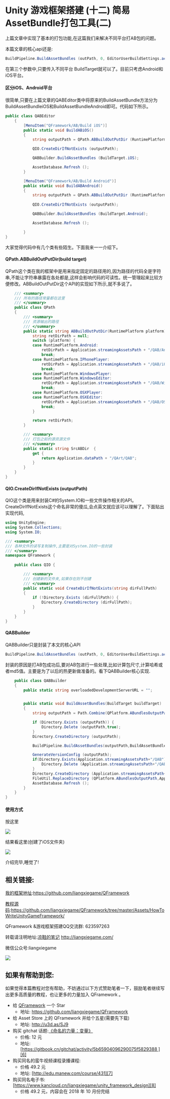 # Unity 游戏框架搭建 (十二) 简易AssetBundle打包工具(二)

上篇文章中实现了基本的打包功能,在这篇我们来解决不同平台打AB包的问题。

本篇文章的核心api还是:
```cs
BuildPipeline.BuildAssetBundles (outPath, 0, EditorUserBuildSettings.activeBuildTarget);  
```

在第三个参数中,只要传入不同平台 BuildTarget就可以了。目前只考虑Android和iOS平台。

#### 区分iOS、Android平台

很简单,只要在上篇文章的QABEditor类中将原来的BuildAssetBundle方法分为BuildAssetBundleiOS和BuildAssetBundleAndroid即可。代码如下所示。
```cs
public class QABEditor
	{
		[MenuItem("QFramework/AB/Build iOS")]
		public static void BuildABiOS()
		{
			string outputPath = QPath.ABBuildOutPutDir (RuntimePlatform.IPhonePlayer);

			QIO.CreateDirIfNotExists (outputPath);

			QABBuilder.BuildAssetBundles (BuildTarget.iOS);

			AssetDatabase.Refresh ();
		}

		[MenuItem("QFramework/AB/Build Android")]
		public static void BuildABAndroid()
		{
			string outputPath = QPath.ABBuildOutPutDir (RuntimePlatform.Android);
				
			QIO.CreateDirIfNotExists (outputPath);

			QABBuilder.BuildAssetBundles (BuildTarget.Android);

			AssetDatabase.Refresh ();

		}
}
```
大家觉得代码中有几个类有些陌生。下面我来一一介绍下。

#### QPath.ABBuildOutPutDir(build target)

QPath这个类在我的框架中是用来指定固定的路径用的,因为路径的代码全是字符串,不能让字符串暴露在各处都是,这样会影响代码的可读性。统一管理起来比较方便修改。ABBuildOutPutDir这个API的实现如下所示,就不多说了。
```cs
	/// <summary>
	/// 所有的路径常量都在这里
	/// </summary>
	public class QPath 
	{
		/// <summary>
		/// 资源输出的路径
		/// </summary>
		public static string ABBuildOutPutDir(RuntimePlatform platform) {
			string retDirPath = null;
			switch (platform) {
			case RuntimePlatform.Android:
				retDirPath = Application.streamingAssetsPath + "/QAB/Android";
				break;
			case RuntimePlatform.IPhonePlayer:
				retDirPath = Application.streamingAssetsPath + "/QAB/iOS";
				break;
			case RuntimePlatform.WindowsPlayer:
			case RuntimePlatform.WindowsEditor:
				retDirPath = Application.streamingAssetsPath + "/QAB/Windows";
				break;
			case RuntimePlatform.OSXPlayer:
			case RuntimePlatform.OSXEditor:
				retDirPath = Application.streamingAssetsPath + "/QAB/OSX";
				break;
			}

			return retDirPath;
		}

		/// <summary>
		/// 打包之前的源资源文件
		/// </summary>
		public static string SrcABDir  {
			get {
				return Application.dataPath + "/QArt/QAB";
			}
		}
    }
}
```
#### QIO.CreateDirIfNotExists (outputPath)

QIO这个类是用来封装C#的System.IO和一些文件操作相关的API。CreateDirIfNotExists这个命名非常的傻瓜,会点英文就应该可以理解了。下面贴出实现代码,
```cs
using UnityEngine;
using System.Collections;
using System.IO;

/// <summary>
/// 各种文件的读写复制操作,主要是对System.IO的一些封装
/// </summary>
namespace QFramework {
	
	public class QIO {

		/// <summary>
		/// 创建新的文件夹,如果存在则不创建
		/// </summary>
		public static void CreateDirIfNotExists(string dirFullPath)
		{
			if (!Directory.Exists (dirFullPath)) {
				Directory.CreateDirectory (dirFullPath);
			}
		}
	}
}
```

#### QABBuilder
QABBuilder只是封装了本文的核心API
```cs
BuildPipeline.BuildAssetBundles (outPath, 0, EditorUserBuildSettings.activeBuildTarget);  
```
封装的原因是打AB包成功后,要对AB包进行一些处理,比如计算包尺寸,计算哈希或者md5值。主要是为了以后的热更新做准备的。看下QABBuilder核心实现.

```cs
	public class QABBuilder
	{
		public static string overloadedDevelopmentServerURL = "";


		public static void BuildAssetBundles(BuildTarget buildTarget)
		{
			string outputPath = Path.Combine(QPlatform.ABundlesOutputPath,  QPlatform.GetPlatformName());

			if (Directory.Exists (outputPath)) {
				Directory.Delete (outputPath,true);
			}
			Directory.CreateDirectory (outputPath);

			BuildPipeline.BuildAssetBundles(outputPath,BuildAssetBundleOptions.None,buildTarget);

			GenerateVersionConfig (outputPath);
			if(Directory.Exists(Application.streamingAssetsPath+"/QAB")){
				Directory.Delete (Application.streamingAssetsPath+"/QAB",true);
			}
			Directory.CreateDirectory (Application.streamingAssetsPath+"/QAB");
			FileUtil.ReplaceDirectory (QPlatform.ABundlesOutputPath,Application.streamingAssetsPath+"/QAB");
			AssetDatabase.Refresh ();
		}
    }
}
```

#### 使用方式

按这里

![][image-1]

结果看这里(创建了iOS文件夹)

![][image-2]

介绍完毕,睡觉了!

## 相关链接:
[我的框架地址][1]:https://github.com/liangxiegame/QFramework

[教程源码][2]:https://github.com/liangxiegame/QFramework/tree/master/Assets/HowToWriteUnityGameFramework/

QFramework &游戏框架搭建QQ交流群: 623597263

转载请注明地址:[凉鞋的笔记][3] http://liangxiegame.com/

微信公众号:liangxiegame

![][image-3]

## 如果有帮助到您:
如果觉得本篇教程对您有帮助，不妨通过以下方式赞助笔者一下，鼓励笔者继续写出更多高质量的教程，也让更多的力量加入 QFramework 。

* 给 [QFramework][4] 一个 Star
	* 地址: https://github.com/liangxiegame/QFramework
* 给 Asset Store 上的 QFramework 并给个五星(需要先下载)
	* 地址: http://u3d.as/SJ9
* 购买 gitchat 话题:[《命名的力量：变量》][5]
	* 价格: 12 元
	* 地址: [https://gitbook.cn/gitchat/activity/5b65904096290075f5829388 ][6]
* 购买同名的蛮牛视频课程录播课程: 
	* 价格 49.2 元
	* 地址: [http://edu.manew.com/course/431][7]
* 购买同名电子书:[https://www.kancloud.cn/liangxiegame/unity_framework_design][8]
	* 价格  49.2 元，内容会在 2018 年 10 月份完结

[1]:	https://github.com/liangxiegame/QFramework
[2]:	https://github.com/liangxiegame/QFramework/tree/master/Assets/HowToWriteUnityGameFramework/%0A
[3]:	http://liangxiegame.com/
[4]:	https://github.com/liangxiegame/QFramework
[5]:	https://gitbook.cn/gitchat/activity/5b65904096290075f5829388
[6]:	https://gitbook.cn/gitchat/activity/5b65904096290075f5829388 "https://gitbook.cn/gitchat/activity/5b65904096290075f5829388"
[7]:	http://edu.manew.com/course/431
[8]:	https://www.kancloud.cn/liangxiegame/unity_framework_design

[image-1]:	https://ws1.sinaimg.cn/large/006tKfTcgy1frotpdnmeqj30io07egmz.jpg
[image-2]:	https://ws1.sinaimg.cn/large/006tNc79gy1fqisnf9h8wj30e00fmglj.jpg
[image-3]:	https://ws4.sinaimg.cn/large/006tKfTcgy1fryc5skygwj30by0byt9i.jpg